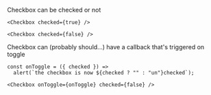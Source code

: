 Checkbox can be checked or not

```react|span-3,dark
<Checkbox checked={true} />
```

```react|span-3,dark
<Checkbox checked={false} />
```

Checkbox can (probably should...) have a callback that's triggered on toggle

```react|dark
const onToggle = ({ checked }) =>
  alert(`the checkbox is now ${checked ? "" : "un"}checked`);

<Checkbox onToggle={onToggle} checked={false} />
```
